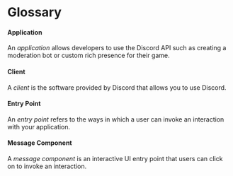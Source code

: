 # Glossary

#### Application

An _application_ allows developers to use the Discord API such as creating a
moderation bot or custom rich presence for their game.

#### Client

A _client_ is the software provided by Discord that allows you to use Discord.

#### Entry Point

An _entry point_ refers to the ways in which a user can invoke an interaction
with your application.

#### Message Component

A _message component_ is an interactive UI entry point that users can click on
to invoke an interaction.
